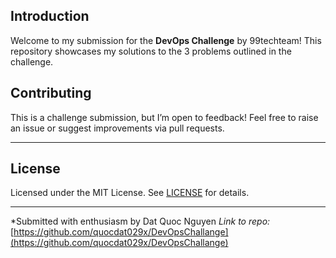 ## **Introduction**
Welcome to my submission for the **DevOps Challenge** by 99techteam! This repository showcases my solutions to the 3 problems outlined in the challenge. 
## **Contributing**
This is a challenge submission, but I’m open to feedback! Feel free to raise an issue or suggest improvements via pull requests.

---

## **License**
Licensed under the MIT License. See [LICENSE](LICENSE) for details.

---

*Submitted with enthusiasm by Dat Quoc Nguyen
*Link to repo:* [https://github.com/quocdat029x/DevOpsChallange](https://github.com/quocdat029x/DevOpsChallange)

